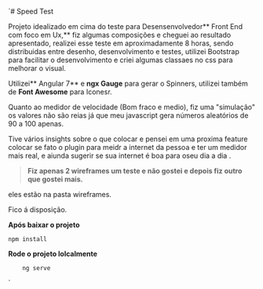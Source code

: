 `# Speed Test

Projeto idealizado em cima do teste para Desensenvolvedor** Front End com foco em Ux,** fiz algumas composições e cheguei ao resultado apresentado, realizei esse teste em aproximadamente 8 horas, sendo distribuidas entre desenho,  desenvolvimento e testes, utilizei Bootstrap para facilitar o desenvolvimento  e criei algumas classaes no css para melhorar o visual.

Utilizei** Angular 7** e **ngx Gauge** para gerar o Spinners, utilizei também de  **Font Awesome** para Iconesr.

Quanto ao medidor de velocidade (Bom fraco e medio), fiz uma "simulação" os valores não são reias já que meu javascript gera números aleatórios de 90 a 100 apenas.

Tive vários insights sobre o que colocar e pensei em uma proxima feature colocar se fato o plugin para meidr a internet da pessoa  e ter um medidor mais real, e aiunda sugerir se sua internet é boa para oseu dia a dia .





> **Fiz apenas 2 wireframes um teste e não gostei e depois fiz outro que gostei mais.**



eles estão na pasta wireframes.

Fico á disposição.

**Após baixar o projeto**

    npm install

**Rode o projeto lolcalmente**


        ng serve
    	

`
